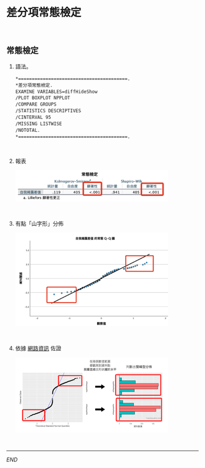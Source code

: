 # 差分項常態檢定

<br>

## 常態檢定

1. 語法。

    ```bash
    *========================================.
    *差分項常態檢定.
    EXAMINE VARIABLES=diffHideShow
    /PLOT BOXPLOT NPPLOT
    /COMPARE GROUPS
    /STATISTICS DESCRIPTIVES
    /CINTERVAL 95
    /MISSING LISTWISE
    /NOTOTAL.
    *========================================.
    ```

<br>

2. 報表

    <img src="images/img_10.png" width="400px">

<br>

3. 有點「山字形」分佈

    <img src="images/img_11.png" width="400px">

<br>

4. 依據 [網路資訊](https://haosquare.com/normal-distribution-qqplot/) 佐證

    <img src="images/img_12.png" width="400px">

<br>

___

_END_